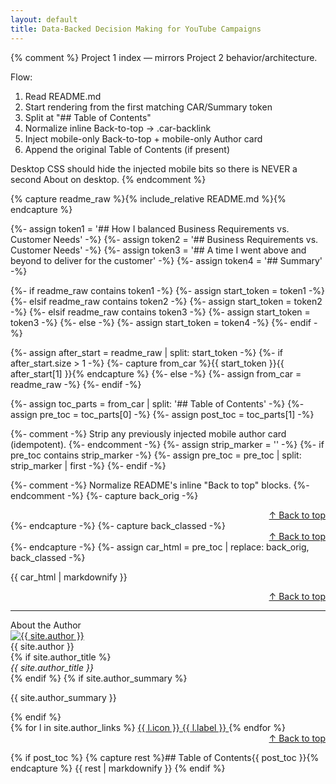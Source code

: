 ```yaml
---
layout: default
title: Data-Backed Decision Making for YouTube Campaigns
---
```


{% comment %}
Project 1 index — mirrors Project 2 behavior/architecture.

Flow:
1) Read README.md
2) Start rendering from the first matching CAR/Summary token
3) Split at "## Table of Contents"
4) Normalize inline Back-to-top → .car-backlink
5) Inject mobile-only Back-to-top + mobile-only Author card
6) Append the original Table of Contents (if present)

Desktop CSS should hide the injected mobile bits so there is NEVER a second About on desktop.
{% endcomment %}

{% capture readme_raw %}{% include_relative README.md %}{% endcapture %}

{%- assign token1 = '## How I balanced Business Requirements vs. Customer Needs' -%}
{%- assign token2 = '## Business Requirements vs. Customer Needs' -%}
{%- assign token3 = '## A time I went above and beyond to deliver for the customer' -%}
{%- assign token4 = '## Summary' -%}

{%- if readme_raw contains token1 -%}
  {%- assign start_token = token1 -%}
{%- elsif readme_raw contains token2 -%}
  {%- assign start_token = token2 -%}
{%- elsif readme_raw contains token3 -%}
  {%- assign start_token = token3 -%}
{%- else -%}
  {%- assign start_token = token4 -%}
{%- endif -%}

{%- assign after_start = readme_raw | split: start_token -%}
{%- if after_start.size > 1 -%}
  {%- capture from_car %}{{ start_token }}{{ after_start[1] }}{% endcapture %}
{%- else -%}
  {%- assign from_car = readme_raw -%}
{%- endif -%}

{%- assign toc_parts = from_car | split: '## Table of Contents' -%}
{%- assign pre_toc = toc_parts[0] -%}
{%- assign post_toc = toc_parts[1] -%}

{%- comment -%} Strip any previously injected mobile author card (idempotent). {%- endcomment -%}
{%- assign strip_marker = '<!-- ===== Mobile-only Author Card injected AFTER the story section ===== -->' -%}
{%- if pre_toc contains strip_marker -%}
  {%- assign pre_toc = pre_toc | split: strip_marker | first -%}
{%- endif -%}

{%- comment -%} Normalize README's inline "Back to top" blocks. {%- endcomment -%}
{%- capture back_orig -%}<div align="right"><a href="#site-top">↑ Back to top</a></div>{%- endcapture -%}
{%- capture back_classed -%}<div class="car-backlink" align="right"><a href="#site-top">↑ Back to top</a></div>{%- endcapture -%}
{%- assign car_html = pre_toc | replace: back_orig, back_classed -%}

{{ car_html | markdownify }}

<!-- Mobile/compact-only: Back to top BETWEEN Summary and About -->
<div class="backlink--injected" align="right"><a href="#site-top">↑ Back to top</a></div>
<hr class="m-divider" />

<!-- ===== Mobile-only Author Card injected AFTER the story section ===== -->
<div class="author-card author-card--mobile">
  <div class="author-card__heading">About the Author</div>

  <a href="{{ site.author_photo }}" target="_blank" rel="noopener">
    <img class="author-card__photo" src="{{ site.author_photo }}" alt="{{ site.author }}">
  </a>

  <div class="author-card__name">{{ site.author }}</div>
  {% if site.author_title %}<div class="author-card__title"><em>{{ site.author_title }}</em></div>{% endif %}
  {% if site.author_summary %}<p class="author-card__summary">{{ site.author_summary }}</p>{% endif %}

  <div class="author-card__links">
    {% for l in site.author_links %}
      <a class="author-card__btn" href="{{ l.url | escape }}" target="_blank" rel="noopener noreferrer">
        {{ l.icon }} {{ l.label }}
      </a>
    {% endfor %}
  </div>
</div>

<!-- Mobile/compact-only: Back to top AFTER About -->
<div class="backlink--after-author" align="right"><a href="#site-top">↑ Back to top</a></div>

{% if post_toc %}
  {% capture rest %}## Table of Contents{{ post_toc }}{% endcapture %}
  {{ rest | markdownify }}
{% endif %}
